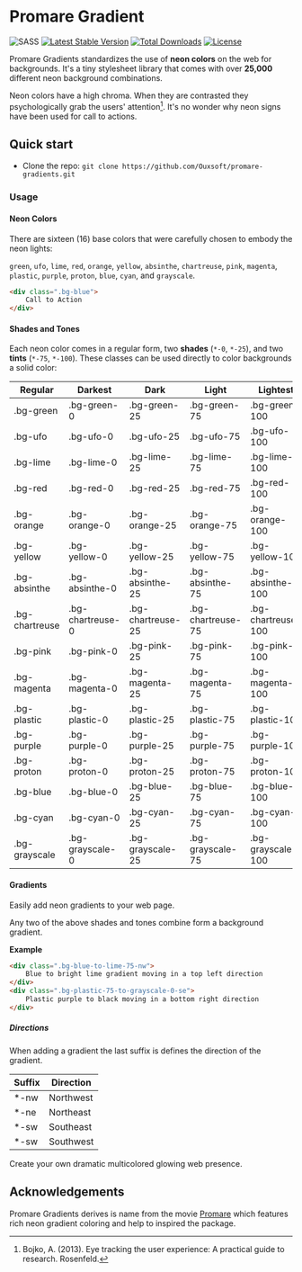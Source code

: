 # Promare Gradient
![SASS](https://img.shields.io/badge/-Sass-CC6699?style=flat-square&logo=sass&logoColor=white)
[![Latest Stable Version](https://img.shields.io/packagist/v/Ouxsoft/promare-gradients.svg)](https://packagist.org/packages/Ouxsoft/promare-gradients) 
[![Total Downloads](https://img.shields.io/packagist/dt/Ouxsoft/promare-gradients.svg)](https://packagist.org/packages/Ouxsoft/promare-gradients)
[![License](https://img.shields.io/badge/License-Apache_2.0-blue.svg)](https://opensource.org/licenses/Apache-2.0)

Promare Gradients standardizes the use of **neon colors** on the web for backgrounds. 
It's a tiny stylesheet library that comes with over **25,000** different neon background combinations.

Neon colors have a high chroma. When they are contrasted they psychologically grab the users' attention[^1].
It's no wonder why neon signs have been used for call to actions.

## Quick start
*  Clone the repo: `git clone https://github.com/Ouxsoft/promare-gradients.git`

### Usage

#### Neon Colors
There are sixteen (16) base colors that were carefully chosen to embody the neon lights:
 
`green`, `ufo`, `lime`, `red`, `orange`, `yellow`, `absinthe`, `chartreuse`, `pink`,
 `magenta`, `plastic`, `purple`, `proton`, `blue`, `cyan`, and `grayscale`.

```html
<div class=".bg-blue">
    Call to Action
</div>
```
 
#### Shades and Tones
Each neon color comes in a regular form, two **shades** (`*-0`, `*-25`), 
and two **tints** (`*-75`, `*-100`). 
These classes can be used directly to color backgrounds a solid color:

| Regular        | Darkest          | Dark              | Light             | Lightest           |
| ---            | ---              | ---               | ---               | ---                | 
| .bg-green      | .bg-green-0      | .bg-green-25      | .bg-green-75      | .bg-green-100      |
| .bg-ufo        | .bg-ufo-0        | .bg-ufo-25        | .bg-ufo-75        | .bg-ufo-100        |
| .bg-lime       | .bg-lime-0       | .bg-lime-25       | .bg-lime-75       | .bg-lime-100       | 
| .bg-red        | .bg-red-0        | .bg-red-25        | .bg-red-75        | .bg-red-100        |
| .bg-orange     | .bg-orange-0     | .bg-orange-25     | .bg-orange-75     | .bg-orange-100     |
| .bg-yellow     | .bg-yellow-0     | .bg-yellow-25     | .bg-yellow-75     | .bg-yellow-100     |
| .bg-absinthe   | .bg-absinthe-0   | .bg-absinthe-25   | .bg-absinthe-75   | .bg-absinthe-100   | 
| .bg-chartreuse | .bg-chartreuse-0 | .bg-chartreuse-25 | .bg-chartreuse-75 | .bg-chartreuse-100 |
| .bg-pink       | .bg-pink-0       | .bg-pink-25       | .bg-pink-75       | .bg-pink-100       |
| .bg-magenta    | .bg-magenta-0    | .bg-magenta-25    | .bg-magenta-75    | .bg-magenta-100    | 
| .bg-plastic    | .bg-plastic-0    | .bg-plastic-25    | .bg-plastic-75    | .bg-plastic-100    |
| .bg-purple     | .bg-purple-0     | .bg-purple-25     | .bg-purple-75     | .bg-purple-100     | 
| .bg-proton     | .bg-proton-0     | .bg-proton-25     | .bg-proton-75     | .bg-proton-100     | 
| .bg-blue       | .bg-blue-0       | .bg-blue-25       | .bg-blue-75       | .bg-blue-100       | 
| .bg-cyan       | .bg-cyan-0       | .bg-cyan-25       | .bg-cyan-75       | .bg-cyan-100       | 
| .bg-grayscale  | .bg-grayscale-0  | .bg-grayscale-25  | .bg-grayscale-75  | .bg-grayscale-100  | 

#### Gradients
Easily add neon gradients to your web page.

Any two of the above shades and tones combine form a background gradient. 

**Example** 
```html
<div class=".bg-blue-to-lime-75-nw">
    Blue to bright lime gradient moving in a top left direction
</div>
<div class=".bg-plastic-75-to-grayscale-0-se">
    Plastic purple to black moving in a bottom right direction
</div>
```

##### Directions
When adding a gradient the last suffix is defines the direction of the gradient.

| Suffix | Direction | 
| ---    | ---       |
| *-nw   | Northwest |
| *-ne   | Northeast |
| *-sw   | Southeast |
| *-sw   | Southwest |

Create your own dramatic multicolored glowing web presence.

## Acknowledgements
Promare Gradients derives is name from the movie [Promare](https://en.wikipedia.org/wiki/Promare) which features rich 
neon gradient coloring and help to inspired the package.


[^1]: Bojko, A. (2013). Eye tracking the user experience: A practical guide to research. Rosenfeld. 